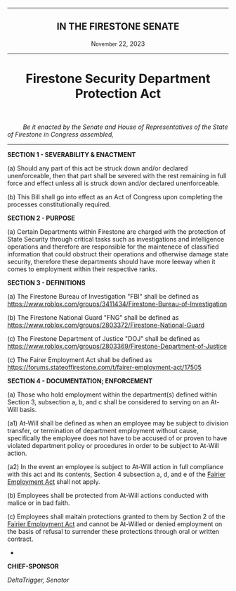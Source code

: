 <div align="center">
 
---
 
<h2>IN THE FIRESTONE SENATE</h2>

<p>N<small>ovember</small> 22, 2023</p>

 
---
 
<h1><b>Firestone Security Department Protection Act</b></h1>

 
</div>

<br/>
 
&nbsp;&nbsp;&nbsp;&nbsp;&nbsp;&nbsp;&nbsp;&nbsp; *Be it enacted by the Senate and House of Representatives of the State of Firestone in Congress assembled,*

---

**SECTION 1 - SEVERABILITY & ENACTMENT**

(a) Should any part of this act be struck down and/or declared unenforceable, then that part shall be severed with the rest remaining in full force and effect unless all is struck down and/or declared unenforceable.

(b) This Bill shall go into effect as an Act of Congress upon completing the processes constitutionally required. 

**SECTION 2 - PURPOSE**

(a) Certain Departments within Firestone are charged with the protection of State Security through critical tasks such as investigations and intelligence operations and therefore are responsible for the maintenece of classified information that could obstruct their operations and otherwise damage state security, therefore these departments should have more leeway when it comes to employment within their respective ranks.


**SECTION 3 - DEFINITIONS**

(a) The Firestone Bureau of Investigation "FBI" shall be defined as https://www.roblox.com/groups/3411434/Firestone-Bureau-of-Investigation

(b) The Firestone National Guard "FNG" shall be defined as https://www.roblox.com/groups/2803372/Firestone-National-Guard

(c) The Firestone Department of Justice "DOJ" shall be defined as https://www.roblox.com/groups/2803369/Firestone-Department-of-Justice

(c) The Fairer Employment Act shall be defined as https://forums.stateoffirestone.com/t/fairer-employment-act/17505

**SECTION 4 - DOCUMENTATION; ENFORCEMENT**

(a) Those who hold employment within the department(s) defined within Section 3, subsection a, b, and c shall be considered to serving on an At-Will basis.

(a1) At-Will shall be defined as when an employee may be subject to division transfer, or termination of department employment without cause, specifically the employee does not have to be accused of or proven to have violated department policy or procedures in order to be subject to At-Will action.

(a2) In the event an employee is subject to At-Will action in full compliance with this act and its contents, Section 4 subsection a, d, and e of the [Fairier Employment Act](https://forums.stateoffirestone.com/t/fairer-employment-act/17505) shall not apply.

(b) Employees shall be protected from At-Will actions conducted with malice or in bad faith.

(c) Employees shall maitain protections granted to them by Section 2 of the [Fairier Employment Act](https://forums.stateoffirestone.com/t/fairer-employment-act/17505) and cannot be At-Willed or denied employment on the basis of refusal to surrender these protections through oral or written contract.




*

**CHIEF-SPONSOR**

*DeltaTrigger, Senator*
